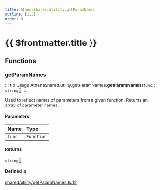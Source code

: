 ```yaml
---
title: AthenaShared.utility.getParamNames
outline: [1,3]
order: 0
---
```


# {{ $frontmatter.title }}


## Functions

### getParamNames

::: tip Usage
AthenaShared.utility.getParamNames.**getParamNames**(`func`): `string`[]
:::

Used to reflect names of parameters from a given function.
Returns an array of parameter names.

#### Parameters

| Name | Type |
| :------ | :------ |
| `func` | `Function` |

#### Returns

`string`[]

#### Defined in

[shared/utility/getParamNames.ts:12](https://github.com/Stuyk/altv-athena/blob/4bfd806/src/core/shared/utility/getParamNames.ts#L12)
